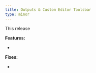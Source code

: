 ```yaml
---
title: Outputs & Custom Editor Toolsbar
type: minor
---
```


This release

**Features:**

* 


**Fixes:**

* 
